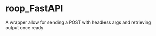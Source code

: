 # roop_FastAPI
A wrapper allow for sending a POST with headless args and retrieving output once ready
